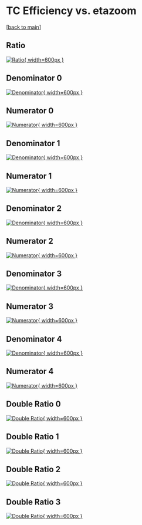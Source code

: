 # TC Efficiency vs. etazoom

[[back to main](./)]



## Ratio

[![Ratio](../mtv/var/TC_vtr_13_1_eff_etazoom.png){ width=600px }](../mtv/var/TC_vtr_13_1_eff_etazoom.pdf)

## Denominator 0

[![Denominator](../mtv/den/TC_vtr_13_1_eff_etazoom_den0.png){ width=600px }](../mtv/den/TC_vtr_13_1_eff_etazoom_den0.pdf)

## Numerator 0

[![Numerator](../mtv/num/TC_vtr_13_1_eff_etazoom_num0.png){ width=600px }](../mtv/num/TC_vtr_13_1_eff_etazoom_num0.pdf)

## Denominator 1

[![Denominator](../mtv/den/TC_vtr_13_1_eff_etazoom_den1.png){ width=600px }](../mtv/den/TC_vtr_13_1_eff_etazoom_den1.pdf)

## Numerator 1

[![Numerator](../mtv/num/TC_vtr_13_1_eff_etazoom_num1.png){ width=600px }](../mtv/num/TC_vtr_13_1_eff_etazoom_num1.pdf)

## Denominator 2

[![Denominator](../mtv/den/TC_vtr_13_1_eff_etazoom_den2.png){ width=600px }](../mtv/den/TC_vtr_13_1_eff_etazoom_den2.pdf)

## Numerator 2

[![Numerator](../mtv/num/TC_vtr_13_1_eff_etazoom_num2.png){ width=600px }](../mtv/num/TC_vtr_13_1_eff_etazoom_num2.pdf)

## Denominator 3

[![Denominator](../mtv/den/TC_vtr_13_1_eff_etazoom_den3.png){ width=600px }](../mtv/den/TC_vtr_13_1_eff_etazoom_den3.pdf)

## Numerator 3

[![Numerator](../mtv/num/TC_vtr_13_1_eff_etazoom_num3.png){ width=600px }](../mtv/num/TC_vtr_13_1_eff_etazoom_num3.pdf)

## Denominator 4

[![Denominator](../mtv/den/TC_vtr_13_1_eff_etazoom_den4.png){ width=600px }](../mtv/den/TC_vtr_13_1_eff_etazoom_den4.pdf)

## Numerator 4

[![Numerator](../mtv/num/TC_vtr_13_1_eff_etazoom_num4.png){ width=600px }](../mtv/num/TC_vtr_13_1_eff_etazoom_num4.pdf)

## Double Ratio 0

[![Double Ratio](../mtv/ratio/TC_vtr_13_1_eff_etazoom_ratio0.png){ width=600px }](../mtv/ratio/TC_vtr_13_1_eff_etazoom_ratio0.pdf)

## Double Ratio 1

[![Double Ratio](../mtv/ratio/TC_vtr_13_1_eff_etazoom_ratio1.png){ width=600px }](../mtv/ratio/TC_vtr_13_1_eff_etazoom_ratio1.pdf)

## Double Ratio 2

[![Double Ratio](../mtv/ratio/TC_vtr_13_1_eff_etazoom_ratio2.png){ width=600px }](../mtv/ratio/TC_vtr_13_1_eff_etazoom_ratio2.pdf)

## Double Ratio 3

[![Double Ratio](../mtv/ratio/TC_vtr_13_1_eff_etazoom_ratio3.png){ width=600px }](../mtv/ratio/TC_vtr_13_1_eff_etazoom_ratio3.pdf)

